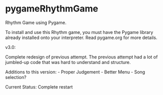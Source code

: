 # pygameRhythmGame

Rhythm Game using Pygame.

To install and use this Rhythm game, you must have the Pygame library already installed onto your interpreter. Read pygame.org for more details.

v3.0:

Complete redesign of previous attempt. The previous attempt had a lot of jumbled-up code that was hard to understand and structure.

Additions to this version:
    - Proper Judgement
    - Better Menu
    - Song selection?


Current Status: Complete restart
